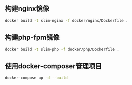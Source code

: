 ## 构建nginx镜像

```bash
docker build -t slim-nginx -f docker/nginx/Dockerfile .
```

## 构建php-fpm镜像

```bash
docker build -t slim-php -f docker/php/Dockerfile .
```

## 使用docker-composer管理项目

```bash
docker-compose up -d --build
```